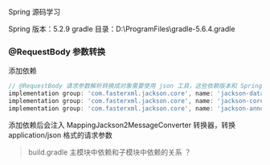 Spring 源码学习

Spring 版本：5.2.9
gradle 目录：D:\ProgramFiles\gradle-5.6.4\.gradle



### @RequestBody 参数转换

添加依赖
```gradle
// @RequestBody 请求参数解析转换成对象需要使用 json 工具，这些依赖版本和 Spring 中使用 jackson 版本有关
implementation group: 'com.fasterxml.jackson.core', name: 'jackson-databind', version: '2.9.0'
implementation group: 'com.fasterxml.jackson.core', name: 'jackson-core', version: '2.9.0'
implementation group: 'com.fasterxml.jackson.core', name: 'jackson-annotations', version: '2.9.0'
```
添加依赖后会注入 MappingJackson2MessageConverter 转换器，转换 application/json 格式的请求参数
> build.gradle 主模块中依赖和子模块中依赖的关系 ？